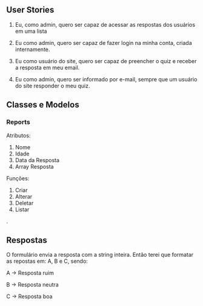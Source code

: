 ## User Stories

1. Eu, como admin, quero ser capaz de acessar as respostas dos usuários em uma lista

2. Eu como admin, quero ser capaz de fazer login na minha conta, criada internamente.

3. Eu como usuário do site, quero ser capaz de preencher o quiz e receber a resposta em meu email.

4. Eu como admin, quero ser informado por e-mail, sempre que um usuário do site responder o meu quiz.

## Classes e Modelos

### Reports

Atributos:

1. Nome
2. Idade
3. Data da Resposta
4. Array Resposta

Funções:

1. Criar
2. Alterar
3. Deletar
4. Listar

.

## Respostas

O formulário envia a resposta com a string inteira.
Então terei que formatar as repostas em: A, B e C, sendo:

A -> Resposta ruim

B -> Resposta neutra

C -> Resposta boa
